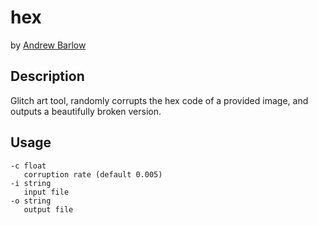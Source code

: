 # hex

by [Andrew Barlow](https://github.com/dandrewbarlow)

## Description

Glitch art tool, randomly corrupts the hex code of a provided image, and
outputs a beautifully broken version.

## Usage

```
-c float
   corruption rate (default 0.005)
-i string
   input file
-o string
   output file
```
